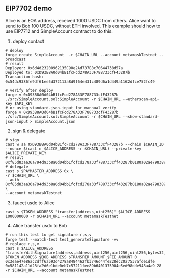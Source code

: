 ## EIP7702 demo

Alice is an EOA address, received 1000 USDC from others.
Alice want to send to Bob 100 USDC, without ETH involved.
This example should how to use EIP7712 and SimpleAccount contract to do this.

1. deploy contact

```
# deploy
forge create SimpleAccount  -r $CHAIN_URL --account metamaskTestnet --broadcast
# result
Deployer: 0x6d4d23200962135C90e2Ad737E8c70644738d57a
Deployed to: 0xD93B8A0d04bB1fcFcd278A33F788733cfF43287b
Transaction hash: 0x54dc9386fe9df61ee5d372113a8d9f64e431c489d6a1d449a1162dfce752fc49

# verify after deploy
forge v 0xD93B8A0d04bB1fcFcd278A33F788733cfF43287b ./src/SimpleAccount.sol:SimpleAccount -r $CHAIN_URL --etherscan-api-key $API_KEY
# or using standard-json-input for mannual verify
forge v 0xD93B8A0d04bB1fcFcd278A33F788733cfF43287b ./src/SimpleAccount.sol:SimpleAccount -r $CHAIN_URL --show-standard-json-input > SimpleAccount.json
```

2. sign & delegate

```
# sign
cast w sa 0xD93B8A0d04bB1fcFcd278A33F788733cfF43287b --chain $CHAIN_ID --nonce $(cast n $ALICE_ADDRESS -r $CHAIN_URL) --private-key $ALICE_PRIVATE_KEY
# result
0xf85d83aa36a794d93b8a0d04bb1fcfcd278a33f788733cff43287b0180a02ae79838992a80cbae5058cd89cc256ec072972dc6dbd735ff5222d2ef16347ea06671e4bf93a784176786fd290edc8a0d8c0f9b70abfe2186c72f42f9083a1161
# delegate
cast s $PAYMASTER_ADDRESS 0x \
-r $CHAIN_URL \
--auth 0xf85d83aa36a794d93b8a0d04bb1fcfcd278a33f788733cff43287b0180a02ae79838992a80cbae5058cd89cc256ec072972dc6dbd735ff5222d2ef16347ea06671e4bf93a784176786fd290edc8a0d8c0f9b70abfe2186c72f42f9083a1161 \
--account metamaskTestnet
```

3. faucet usdc to Alice

```
cast s $TOKEN_ADDRESS "transfer(address,uint256)" $ALICE_ADDRESS 1000000000 -r $CHAIN_URL --account metamaskTestnet
```

4. Alice transfer usdc to Bob

```
# run this test to get signature r,s,v
forge test --match-test test_generateSignature -vv
# replace r,s,v
cast s $ALICE_ADDRESS "transferWithSignature(address,address,uint256,uint256,uint256,bytes32,bytes32,uint8)" $TOKEN_ADDRESS $BOB_ADDRESS $TRANSFER_AMOUNT $FEE_AMOUNT 0 0x3eae47e86ac2dff6a593d4278a8484462fb3746d44fe228ec20a7537afde1dfe 0x581142a11d28fa2d6e1bde0eb7c57211fee89b6401375904e5ed98dde948a4a9 28 -r $CHAIN_URL --account metamaskTestnet
```

